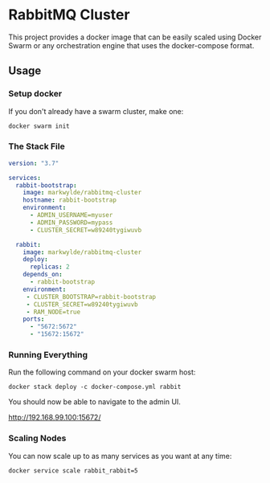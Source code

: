 # RabbitMQ Cluster
This project provides a docker image that can be easily
scaled using Docker Swarm or any orchestration engine
that uses the docker-compose format.

## Usage
### Setup docker
If you don't already have a swarm cluster, make one:

```bash
docker swarm init
```

### The Stack File
```yaml
version: "3.7"

services:
  rabbit-bootstrap:
    image: markwylde/rabbitmq-cluster
    hostname: rabbit-bootstrap
    environment:
      - ADMIN_USERNAME=myuser
      - ADMIN_PASSWORD=mypass
      - CLUSTER_SECRET=w89240tygiwuvb

  rabbit:
    image: markwylde/rabbitmq-cluster
    deploy:
      replicas: 2
    depends_on:
      - rabbit-bootstrap
    environment:
     - CLUSTER_BOOTSTRAP=rabbit-bootstrap
     - CLUSTER_SECRET=w89240tygiwuvb
     - RAM_NODE=true
    ports:
      - "5672:5672"
      - "15672:15672"
```

### Running Everything
Run the following command on your docker swarm host:
```
docker stack deploy -c docker-compose.yml rabbit
```

You should now be able to navigate to the admin UI.

http://192.168.99.100:15672/

### Scaling Nodes
You can now scale up to as many services as you want
at any time:

```bash
docker service scale rabbit_rabbit=5
```
